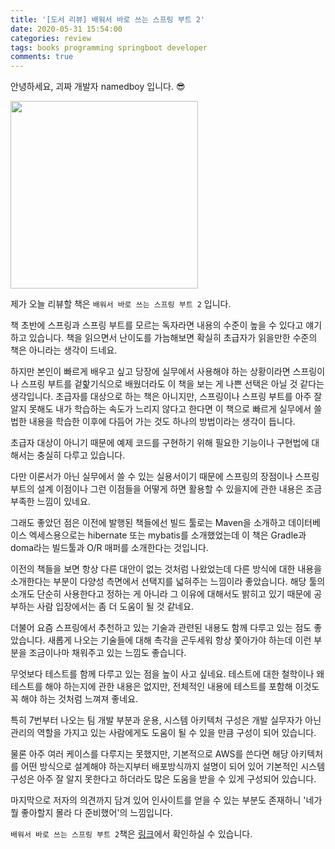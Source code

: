 ```yaml
---
title: '[도서 리뷰] 배워서 바로 쓰는 스프링 부트 2'
date: 2020-05-31 15:54:00
categories: review
tags: books programming springboot developer
comments: true
---
```


안녕하세요, 괴짜 개발자 namedboy 입니다. 😎

<img src='https://firebasestorage.googleapis.com/v0/b/github-blog-39e5f.appspot.com/o/%E1%84%87%E1%85%A2%E1%84%8B%E1%85%AF%E1%84%89%E1%85%A5_%E1%84%87%E1%85%A1%E1%84%85%E1%85%A9%E1%84%8A%E1%85%B3%E1%84%82%E1%85%B3%E1%86%AB_%E1%84%89%E1%85%B3%E1%84%91%E1%85%B3%E1%84%85%E1%85%B5%E1%86%BC_%E1%84%87%E1%85%AE%E1%84%90%E1%85%B3_2.jpg?alt=media&token=54c9bb92-0780-4ccf-aed4-9b03e8ce3d79' width='300px'/>

제가 오늘 리뷰할 책은 `배워서 바로 쓰는 스프링 부트 2` 입니다.

책 초반에 스프링과 스프링 부트를 모르는 독자라면 내용의 수준이 높을 수 있다고 얘기하고 있습니다.
책을 읽으면서 난이도를 가늠해보면 확실히 초급자가 읽을만한 수준의 책은 아니라는 생각이 드네요.

하지만 본인이 빠르게 배우고 싶고 당장에 실무에서 사용해야 하는 상황이라면 스프링이나 스프링 부트를 겉핥기식으로 배웠더라도 이 책을 보는 게 나쁜 선택은 아닐 것 같다는 생각입니다.
초급자를 대상으로 하는 책은 아니지만, 스프링이나 스프링 부트를 아주 잘 알지 못해도 내가 학습하는 속도가 느리지 않다고 한다면 이 책으로 빠르게 실무에서 쓸법한 내용을 학습한 이후에 다듬어 가는 것도 하나의 방법이라는 생각이 듭니다.

초급자 대상이 아니기 때문에 예제 코드를 구현하기 위해 필요한 기능이나 구현법에 대해서는 충실히 다루고 있습니다.

다만 이론서가 아닌 실무에서 쓸 수 있는 실용서이기 때문에 스프링의 장점이나 스프링부트의 설계 이점이나 그런 이점들을 어떻게 하면 활용할 수 있을지에 관한 내용은 조금 부족한 느낌이 있네요.

그래도 좋았던 점은 이전에 발행된 책들에선 빌드 툴로는 Maven을 소개하고 데이터베이스 엑세스용으로는 hibernate 또는 mybatis를 소개했었는데 이 책은 Gradle과 doma라는 빌드툴과 O/R 매퍼를 소개한다는 것입니다.

이전의 책들을 보면 항상 다른 대안이 없는 것처럼 나왔었는데 다른 방식에 대한 내용을 소개한다는 부분이 다양성 측면에서 선택지를 넓혀주는 느낌이라 좋았습니다.
해당 툴의 소개도 단순히 사용한다고 정하는 게 아니라 그 이유에 대해서도 밝히고 있기 때문에 공부하는 사람 입장에서는 좀 더 도움이 될 것 같네요.

더불어 요즘 스프링에서 추천하고 있는 기술과 관련된 내용도 함께 다루고 있는 점도 좋았습니다.
새롭게 나오는 기술들에 대해 촉각을 곤두세워 항상 쫓아가야 하는데 이런 부분을 조금이나마 채워주고 있는 느낌도 좋습니다.  

무엇보다 테스트를 함께 다루고 있는 점을 높이 사고 싶네요.
테스트에 대한 철학이나 왜 테스트를 해야 하는지에 관한 내용은 없지만, 전체적인 내용에 테스트를 포함해 이것도 꼭 해야 하는 것처럼 느껴져 좋네요.  

특히 7번부터 나오는 팀 개발 부분과 운용, 시스템 아키텍처 구성은 개발 실무자가 아닌 관리의 역할을 가지고 있는 사람에게도 도움이 될 수 있을 만큼 구성이 되어 있습니다.  

물론 아주 여러 케이스를 다루지는 못했지만, 기본적으로 AWS를 쓴다면 해당 아키텍처를 어떤 방식으로 설계해야 하는지부터 배포방식까지 설명이 되어 있어 기본적인 시스템 구성은 아주 잘 알지 못한다고 하더라도 많은 도움을 받을 수 있게 구성되어 있습니다.  

마지막으로 저자의 의견까지 담겨 있어 인사이트를 얻을 수 있는 부분도 존재하니 '네가 뭘 좋아할지 몰라 다 준비했어'의 느낌입니다.  

`배워서 바로 쓰는 스프링 부트 2`책은 [링크](https://www.hanbit.co.kr/store/books/look.php?p_code=B5218628357)에서 확인하실 수 있습니다.